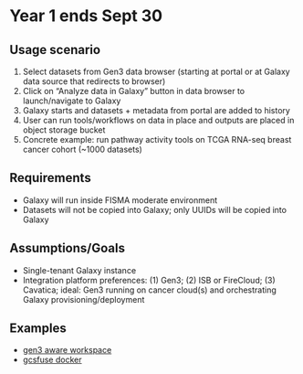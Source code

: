 # Year 1 ends Sept 30

## Usage scenario
1. Select datasets from Gen3 data browser (starting at portal or at Galaxy data source that redirects to browser)
2. Click on “Analyze data in Galaxy” button in data browser to launch/navigate to Galaxy
3. Galaxy starts and datasets + metadata from portal are added to history
4. User can run tools/workflows on data in place and outputs are placed in object storage bucket
5. Concrete example: run pathway activity tools on TCGA RNA-seq breast cancer cohort (~1000 datasets)

## Requirements
* Galaxy will run inside FISMA moderate environment
* Datasets will not be copied into Galaxy; only UUIDs will be copied into Galaxy

## Assumptions/Goals
* Single-tenant Galaxy instance
* Integration platform preferences: (1) Gen3; (2) ISB or FireCloud; (3) Cavatica; ideal: Gen3 running on cancer cloud(s) and orchestrating Galaxy provisioning/deployment


## Examples
* [gen3 aware workspace](docs/fence/README.md)
* [gcsfuse docker](docs/gcsfuse/README.md)
